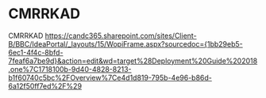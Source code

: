 # CMRRKAD
CMRRKAD
https://candc365.sharepoint.com/sites/Client-B/BBC/IdeaPortal/_layouts/15/WopiFrame.aspx?sourcedoc={1bb29eb5-6ec1-4f4c-8bfd-7feaf6a7be9d}&action=edit&wd=target%28Deployment%20Guide%202018.one%7C1718100b-9d40-4828-8213-b1f60740c5bc%2FOverview%7Ce4d1d819-795b-4e96-b86d-6a12f50ff7ed%2F%29
